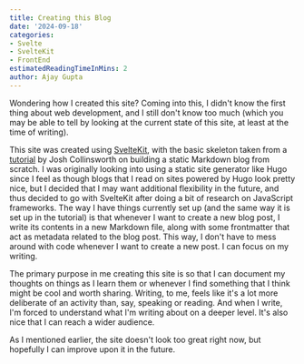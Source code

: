 ```yaml
---
title: Creating this Blog
date: '2024-09-18'
categories:
- Svelte
- SvelteKit
- FrontEnd
estimatedReadingTimeInMins: 2
author: Ajay Gupta
---
```


Wondering how I created this site? Coming into this, I didn't know the first thing about web development, and I still don't know too much (which you may be able to tell by looking at the current state of this site, at least at the time of writing). 

This site was created using [SvelteKit](https://kit.svelte.dev/), with the basic skeleton taken from a [tutorial](https://joshcollinsworth.com/blog/build-static-sveltekit-markdown-blog) by Josh Collinsworth on building a static Markdown blog from scratch. I was originally looking into using a static site generator like Hugo since I feel as though blogs that I read on sites powered by Hugo look pretty nice, but I decided that I may want additional flexibility in the future, and thus decided to go with SvelteKit after doing a bit of research on JavaScript frameworks. The way I have things currently set up (and the same way it is set up in the tutorial) is that whenever I want to create a new blog post, I write its contents in a new Markdown file, along with some frontmatter that act as metadata related to the blog post. This way, I don't have to mess around with code whenever I want to create a new post. I can focus on my writing. 

The primary purpose in me creating this site is so that I can document my thoughts on things as I learn them or whenever I find something that I think might be cool and worth sharing. Writing, to me, feels like it's a lot more deliberate of an activity than, say, speaking or reading. And when I write, I'm forced to understand what I'm writing about on a deeper level. It's also nice that I can reach a wider audience. 

As I mentioned earlier, the site doesn't look too great right now, but hopefully I can improve upon it in the future. 
